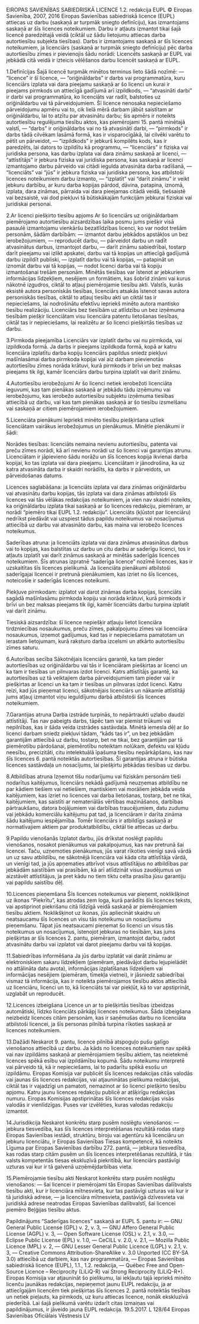 EIROPAS SAVIENĪBAS SABIEDRISKĀ LICENCE 1.2. redakcija 
EUPL © Eiropas Savienība, 2007, 2016 
Eiropas Savienības sabiedriskā licence (EUPL) attiecas uz darbu (saskaņā ar turpmāk sniegto definīciju), kas izmantojams saskaņā ar šīs licences noteikumiem. Darbu ir atļauts izmantot tikai šajā licencē paredzētajā veidā (ciktāl uz šādu lietojumu attiecas darba autortiesību subjekta tiesības). Darbs ir izmantojams saskaņā ar šīs licences noteikumiem, ja licenciārs (saskaņā ar turpmāk sniegto definīciju) pēc darba autortiesību zīmes ir pievienojis šādu norādi: 
                             Licencēts saskaņā ar EUPL 
vai jebkādā citā veidā ir izteicis vēlēšanos darbu licencēt saskaņā ar EUPL. 

1.Definīcijas 
Šajā licencē turpmāk minētos terminus lieto šādā nozīmē: 
— “licence” ir šī licence, 
— “oriģināldarbs” ir darbs vai programmatūra, kuru licenciārs izplata vai dara pieejamu saskaņā ar šo licenci un kurai ir pieejams pirmkods un attiecīgā gadījumā arī izpildkods,
— “atvasināti darbi” ir darbi vai programmatūra, ko licenciāts var radīt, balstoties uz oriģināldarbu vai tā pārveidojumiem. Šī licence nenosaka nepieciešamo pārveidojumu apmēru vai to, cik lielā mērā darbam jābūt saistītam ar oriģināldarbu, lai to atzītu par atvasinātu darbu; šis apmērs ir noteikts autortiesību regulējuma tiesību aktos, kas piemērojami 15. pantā minētajā valstī, 
— “darbs” ir oriģināldarbs vai no tā atvasināti darbi, 
— “pirmkods” ir darbs tādā cilvēkam lasāmā formā, kas ir visparocīgākā, lai cilvēki varētu to pētīt un pārveidot, 
— “izpildkods” ir jebkurš kompilēts kods, kas ir paredzēts, lai dators to izpildītu kā programmu, 
— “licenciārs” ir fiziska vai juridiska persona, kas darbu izplata vai dara zināmu saskaņā ar licenci, 
— “attīstītājs” ir jebkura fiziska vai juridiska persona, kas saskaņā ar licenci izmantojamo darbu pārveido vai citādi iegulda atvasināta darba radīšanā, 
— “licenciāts” vai “jūs” ir jebkura fiziska vai juridiska persona, kas atbilstoši licences noteikumiem darbu izmanto, 
— “izplatīt” vai “darīt zināmu” ir veikt jebkuru darbību, ar kuru darba kopijas pārdod, dāvina, patapina, iznomā, izplata, dara zināmas, pārraida vai dara pieejamas citādā veidā, tiešsaistē vai bezsaistē, vai dod piekļuvi tā būtiskākajām funkcijām jebkurai fiziskai vai juridiskai personai. 

2.Ar licenci piešķirto tiesību apjoms 
Ar šo licenciārs uz oriģināldarbam piemērojamo autortiesību aizsardzības laika posmu jums piešķir visā pasaulē izmantojamu vienkāršu bezatlīdzības licenci, ko var nodot trešām personām, šādām darbībām: 
— izmantot darbu jebkādos apstākļos un bez ierobežojumiem, 
— reproducēt darbu, 
— pārveidot darbu un radīt atvasinātus darbus, izmantojot darbu, 
— darīt zināmu sabiedrībai, tostarp darīt pieejamu vai izlikt apskatei, darbu vai tā kopijas un attiecīgā gadījumā darbu izpildīt publiski,
— izplatīt darbu vai tā kopijas, 
— patapināt un iznomāt darbu vai tā kopijas, 
— nodot licenci darba vai tā kopiju izmantošanai trešām personām. 
Minētās tiesības var īstenot ar jebkuriem informācijas līdzekļiem, nesējiem un formātiem, kas šobrīd zināmi vai kurus nākotnē izgudros, ciktāl to atļauj piemērojamie tiesību akti. Valstīs, kurās eksistē autora personiskās tiesības, licenciārs atsakās īstenot savas autora personiskās tiesības, ciktāl to atļauj tiesību akti un ciktāl tas ir nepieciešams, lai nodrošinātu efektīvu iepriekš minēto autora mantisko tiesību realizāciju. Licenciārs bez tiesībām uz atlīdzību un bez izņēmuma tiesībām piešķir licenciātam visu licenciāra patentu lietošanas tiesības, ciktāl tas ir nepieciešams, lai realizētu ar šo licenci piešķirtās tiesības uz darbu. 

3.Pirmkoda pieejamība 
Licenciārs var izplatīt darbu vai nu pirmkoda, vai izpildkoda formā. Ja darbs ir pieejams izpildkoda formā, kopā ar katru licenciāra izplatītu darba kopiju licenciārs papildus sniedz piekļuvi mašīnlasāmai darba pirmkoda kopijai vai aiz darbam pievienotās autortiesību zīmes norāda krātuvi, kurā pirmkods ir brīvi un bez maksas pieejams tik ilgi, kamēr licenciārs darbu turpina izplatīt vai darīt zināmu. 

4.Autortiesību ierobežojumi 
Ar šo licenci netiek ierobežoti licenciāta ieguvumi, kas tam pienākas saskaņā ar jebkādu tādu izņēmumu vai ierobežojumu, kas ierobežo autortiesību subjektu izņēmuma tiesības attiecībā uz darbu, vai kas tam pienākas saskaņā ar šo tiesību izsmelšanu vai saskaņā ar citiem piemērojamiem ierobežojumiem. 

5.Licenciāta pienākumi 
Iepriekš minēto tiesību piešķiršana uzliek licenciātam vairākus ierobežojumus un pienākumus. Minētie pienākumi ir šādi: 

Norādes tiesības: licenciāts nemaina nevienu autortiesību, patenta vai preču zīmes norādi, kā arī nevienu norādi uz šo licenci vai garantijas atrunu. Licenciātam ir jāpievieno šādu norāžu un šīs licences kopija ikvienai darba kopijai, ko tas izplata vai dara pieejamu. Licenciātam ir jānodrošina, ka uz katra atvasināta darba ir skaidri norādīts, ka darbs ir pārveidots, un pārveidošanas datums. 

Licences saglabāšana: ja licenciāts izplata vai dara zināmas oriģināldarbu vai atvasinātu darbu kopijas, tās izplata vai dara zināmas atbilstoši šīs licences vai tās vēlākas redakcijas noteikumiem, ja vien nav skaidri noteikts, ka oriģināldarbu izplata tikai saskaņā ar šo licences redakciju, piemēram, ar norādi “piemēro tikai EUPL 1.2. redakciju”. Licenciāts (kļūstot par licenciāru) nedrīkst piedāvāt vai uzspiest tādus papildu noteikumus vai nosacījumus attiecībā uz darbu vai atvasināto darbu, kas maina vai ierobežo licences noteikumus. 

Saderības atruna: ja licenciāts izplata vai dara zināmus atvasinātus darbus vai to kopijas, kas balstītas uz darbu un citu darbu ar saderīgu licenci, tos ir atļauts izplatīt vai darīt zināmus saskaņā ar minētās saderīgās licences noteikumiem. Šīs atrunas izpratnē “saderīga licence” nozīmē licences, kas ir uzskaitītas šīs licences pielikumā. Ja licenciāta pienākumi atbilstoši saderīgajai licencei ir pretrunā pienākumiem, kas izriet no šīs licences, noteicošie ir saderīgās licences noteikumi. 

Piekļuve pirmkodam: izplatot vai darot zināmas darba kopijas, licenciāts sagādā mašīnlasāmu pirmkoda kopiju vai norāda krātuvi, kurā pirmkods ir brīvi un bez maksas pieejams tik ilgi, kamēr licenciāts darbu turpina izplatīt vai darīt zināmu. 

Tiesiskā aizsardzība: šī licence nepiešķir atļauju lietot licenciāra tirdzniecības nosaukumus, preču zīmes, pakalpojumu zīmes vai licenciāra nosaukumus, izņemot gadījumus, kad tas ir nepieciešams pamatotam un ierastam lietojumam, kurā raksturo darba izcelsmi un atkārto autortiesību zīmes saturu.

6.Autorības secība 
Sākotnējais licenciārs garantē, ka tam pieder autortiesības uz oriģināldarbu vai tās ir licenciāram piešķirtas ar licenci un ka tam ir tiesības un pilnvaras izdot licenci. Katrs attīstītājs garantē, ka autortiesības uz tā veiktajiem darba pārveidojumiem tam pieder vai ir piešķirtas ar licenci un ka tam ir tiesības un pilnvaras izdot licenci. Katru reizi, kad jūs pieņemat licenci, sākotnējais licenciārs un nākamie attīstītāji jums atļauj izmantot viņu ieguldījumu darbā atbilstoši šīs licences noteikumiem. 

7.Garantijas atruna 
Darba izstrāde turpinās, to nepārtraukti uzlabo daudzi attīstītāji. Tas nav pabeigts darbs, tāpēc tam var piemist trūkumi vai nepilnības, kas ir šāda veida izstrādes sastāvdaļa. Minētā iemesla dēļ ar šo licenci darbam sniedz piekļuvi tādam, “kāds tas ir”, un bez jebkādām garantijām attiecībā uz darbu, tostarp, bet ne tikai, bez garantijām par tā piemērotību pārdošanai, piemērotību noteiktam nolūkam, defektu vai kļūdu neesību, precizitāti, citu intelektuālā īpašuma tiesību nepārkāpšanu, kas nav šīs licences 6. pantā noteiktās autortiesības. Šī garantijas atruna ir būtiska licences sastāvdaļa un nosacījums, lai piešķirtu jebkādas tiesības uz darbu. 

8.Atbildības atruna 
Izņemot tīšu nodarījumu vai fiziskām personām tieši nodarītus kaitējumus, licenciārs nekādā gadījumā neuzņemas atbildību ne par kādiem tiešiem vai netiešiem, mantiskiem vai morāliem jebkāda veida kaitējumiem, kas izriet no licences vai darba lietošanas, tostarp, bet ne tikai, kaitējumiem, kas saistīti ar nemateriālās vērtības mazināšanos, darbības pārtraukšanu, datora bojājumiem vai darbības traucējumiem, datu zudumu vai jebkādu komerciālu kaitējumu pat tad, ja licenciāram ir darīta zināma šādu kaitējumu iespējamība. Tomēr licenciārs ir atbildīgs saskaņā ar normatīvajiem aktiem par produktatbildību, ciktāl tie attiecas uz darbu. 

9.Papildu vienošanās 
Izplatot darbu, jūs drīkstat noslēgt papildu vienošanos, nosakot pienākumus vai pakalpojumus, kas nav pretrunā šai licencei. Taču, uzņemoties pienākumus, jūs varat rīkoties vienīgi savā vārdā un uz savu atbildību, ne sākotnējā licenciāra vai kāda cita attīstītāja vārdā, un vienīgi tad, ja jūs apņematies atbrīvot visus attīstītājus no atbildības par jebkādām saistībām vai prasībām, kā arī atlīdzināt visus zaudējumus un aizstāvēt attīstītājus, ja pret kādu no tiem tiktu celta prasība jūsu garantiju vai papildu saistību dēļ. 

10.Licences pieņemšana 
Šīs licences noteikumus var pieņemt, noklikšķinot uz ikonas “Piekrītu”, kas atrodas zem loga, kurā parādīts šīs licences teksts, vai apstiprinot piekrišanu citā līdzīgā veidā saskaņā ar piemērojamiem tiesību aktiem. Noklikšķinot uz ikonas, jūs apliecināt skaidru un neatsaucamu šīs licences un visu tās noteikumu un nosacījumu pieņemšanu. Tāpat jūs neatsaucami pieņemat šo licenci un visus tās noteikumus un nosacījumus, īstenojot jebkuras no tiesībām, kas jums piešķirtas ar šīs licences 2. pantu, piemēram, izmantojot darbu, radot atvasinātu darbu vai izplatot vai darot pieejamu darbu vai tā kopijas. 

11.Sabiedrības informēšana 
Ja jūs darbu izplatāt vai darāt zināmu ar elektroniskiem sakaru līdzekļiem (piemēram, piedāvājot darbu lejupielādēt no attālināta datu avota), informācijas izplatīšanas līdzekļiem vai informācijas nesējiem (piemēram, tīmekļa vietnei), ir jāsniedz sabiedrībai vismaz tā informācija, kas ir noteikta piemērojamos tiesību aktos attiecībā uz licenciāru, licenci un to, kā licenciāts tai var piekļūt, kā to var apstiprināt, uzglabāt un reproducēt.

12.Licences izbeigšana 
Licence un ar to piešķirtās tiesības izbeidzas automātiski, līdzko licenciāts pārkāpj licences noteikumus. Šāda izbeigšana neizbeidz licences citām personām, kas ir saņēmušas darbu no licenciāta atbilstoši licencei, ja šīs personas pilnībā turpina rīkoties saskaņā ar licences noteikumiem. 

13.Dažādi 
Neskarot 9. pantu, licence pilnībā atspoguļo pušu galīgo vienošanos attiecībā uz darbu. Ja kāds no licences noteikumiem nav spēkā vai nav izpildāms saskaņā ar piemērojamiem tiesību aktiem, tas neietekmē licences spēkā esību vai izpildāmību kopumā. Šādu noteikumu interpretē vai pārveido tā, kā ir nepieciešams, lai to padarītu spēkā esošu un izpildāmu. Eiropas Komisija var publicēt šīs licences redakcijas citās valodās vai jaunas šīs licences redakcijas, vai atjauninātas pielikuma redakcijas, ciktāl tas ir vajadzīgi un pamatoti, nemazinot ar šo licenci piešķirto tiesību apjomu. Katru jaunu licences redakciju publicē ar atšķirīgu redakcijas numuru. Eiropas Komisijas apstiprinātas šīs licences redakcijas visās valodās ir vienlīdzīgas. Puses var izvēlēties, kuras valodas redakciju izmantot. 

14.Jurisdikcija 
Neskarot konkrētu starp pusēm noslēgtu vienošanos: 
— jebkura tiesvedība, kas šīs licences interpretēšanas rezultātā rodas starp Eiropas Savienības iestādi, struktūru, biroju vai aģentūru kā licenciāru un jebkuru licenciātu, ir Eiropas Savienības Tiesas kompetencē, kā noteikts Līguma par Eiropas Savienības darbību 272. pantā, 
— jebkura tiesvedība, kas rodas starp citām pusēm un šīs licences interpretēšanas rezultātā, ir tās valsts kompetentās tiesas ekskluzīvā piekritībā, kur licenciārs pastāvīgi uzturas vai kur ir tā galvenā uzņēmējdarbības vieta. 

15.Piemērojamie tiesību akti 
Neskarot konkrētu starp pusēm noslēgtu vienošanos: 
— šai licencei ir piemērojami tās Eiropas Savienības dalībvalsts tiesību akti, kur ir licenciāra mītnesvieta, kur tas pastāvīgi uzturas vai kur ir tā juridiskā adrese, 
— ja licenciāra mītnesvieta, pastāvīgā dzīvesvieta vai juridiskā adrese neatrodas Eiropas Savienības dalībvalstī, šai licencei piemēro Beļģijas tiesību aktus.

Papildinājums 
“Saderīgas licences” saskaņā ar EUPL 5. pantu ir: 
—  GNU General Public License (GPL) v. 2, v. 3, 
—  GNU Affero General Public License (AGPL) v. 3, 
—  Open Software License (OSL) v. 2.1, v. 3.0, 
—  Eclipse Public License (EPL) v. 1.0, 
—  CeCILL v. 2.0, v. 2.1, 
—  Mozilla Public Licence (MPL) v. 2, 
—  GNU Lesser General Public Licence (LGPL) v. 2.1, v. 3, 
—  Creative Commons Attribution-ShareAlike v. 3.0 Unported (CC BY-SA 3.0) attiecībā uz darbiem, kas nav programmatūra, 
—  Eiropas Savienības sabiedriskā licence (EUPL), 1.1., 1.2. redakcija, 
—  Québec Free and Open-Source Licence – Reciprocity (LiLiQ-R) vai Strong Reciprocity (LiLiQ-R+).
Eiropas Komisija var atjaunināt šo pielikumu, lai iekļautu tajā iepriekš minēto licenču jaunākas redakcijas, nepieņemot jaunu EUPL redakciju, ja ar attiecīgajām licencēm tiek piešķirtas šīs licences 2. pantā noteiktās tiesības un netiek pieļauts, ka pirmkods, uz kuru attiecas licence, nonāk ekskluzīvā piederībā.
Lai šajā pielikumā varētu izdarīt citas izmaiņas vai papildinājumus, ir jāveido jauna EUPL redakcija.  19.5.2017. L 128/64 Eiropas Savienības Oficiālais Vēstnesis LV    
